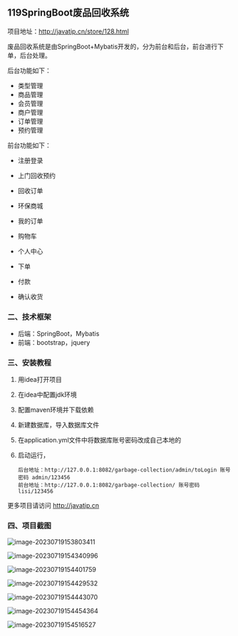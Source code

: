 ## 119SpringBoot废品回收系统

项目地址：http://javatip.cn/store/128.html

废品回收系统是由SpringBoot+Mybatis开发的，分为前台和后台，前台进行下单，后台处理。

后台功能如下：

- 类型管理
- 商品管理
- 会员管理
- 商户管理
- 订单管理
- 预约管理

前台功能如下：

- 注册登录

- 上门回收预约
- 回收订单
- 环保商城
- 我的订单
- 购物车
- 个人中心
- 下单
- 付款
- 确认收货

### 二、技术框架

- 后端：SpringBoot，Mybatis
- 前端：bootstrap，jquery

### 三、安装教程

1. 用idea打开项目

2. 在idea中配置jdk环境

3. 配置maven环境并下载依赖

4. 新建数据库，导入数据库文件

5. 在application.yml文件中将数据库账号密码改成自己本地的

6. 启动运行，

    ```
    后台地址：http://127.0.0.1:8082/garbage-collection/admin/toLogin 账号密码 admin/123456
    前台地址：http://127.0.0.1:8082/garbage-collection/ 账号密码 lisi/123456
    ```


更多项目请访问 http://javatip.cn

### 四、项目截图

![image-20230719153803411](http://image.javatip.cn/bysj/20230719153804.png)

![image-20230719154340996](http://image.javatip.cn/bysj/20230719154341.png)

![image-20230719154401759](http://image.javatip.cn/bysj/20230719154401.png)

![image-20230719154429532](http://image.javatip.cn/bysj/20230719154429.png)

![image-20230719154443070](http://image.javatip.cn/bysj/20230719154443.png)

![image-20230719154454364](http://image.javatip.cn/bysj/20230719154454.png)

![image-20230719154516527](http://image.javatip.cn/bysj/20230719154516.png)
